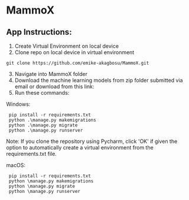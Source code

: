# MammoX

## App Instructions:
1. Create Virtual Environment on local device
2. Clone repo on local device in virtual environment
```
git clone https://github.com/emike-akagbosu/MammoX.git
```
3. Navigate into MammoX folder 
4. Download the machine learning models from zip folder submitted via email or download from this link:
5. Run these commands:

Windows:
```
 pip install -r requirements.txt
 python .\manage.py makemigrations
 python .\manage.py migrate
 python .\manage.py runserver
```
Note: If you clone the repository using Pycharm,
click 'OK' if given the option to automatically create
a virtual environment from the requirements.txt file.

macOS: 

   ```
    pip install -r requirements.txt
    python \manage.py makemigrations
    python \manage.py migrate
    python \manage.py runserver
```
